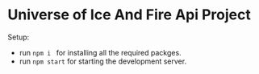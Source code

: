 # Universe of Ice And Fire Api Project

Setup:
- run ```npm i ``` for installing all the required packges.
- run ```npm start``` for starting the development server.
